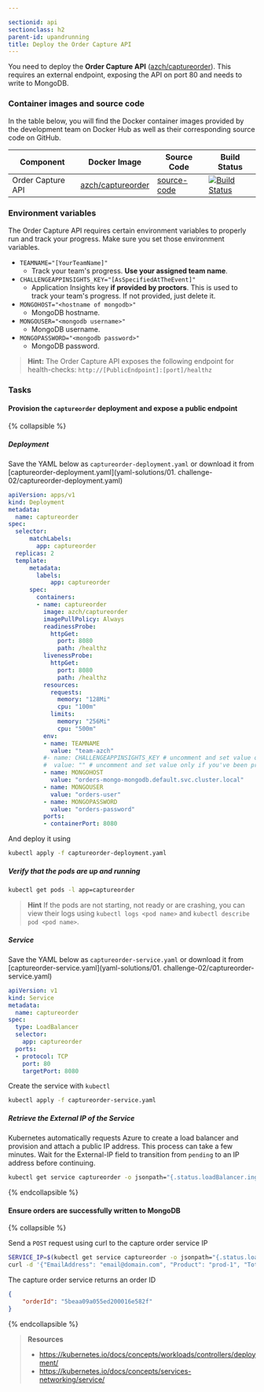 ```yaml
---

sectionid: api
sectionclass: h2
parent-id: upandrunning
title: Deploy the Order Capture API
---
```


You need to deploy the **Order Capture API** ([azch/captureorder](https://hub.docker.com/r/azch/captureorder/)). This requires an external endpoint, exposing the API on port 80 and needs to write to MongoDB.

### Container images and source code

In the table below, you will find the Docker container images provided by the development team on Docker Hub as well as their corresponding source code on GitHub.

| Component                    | Docker Image                                                     | Source Code                                                       | Build Status |
|------------------------------|------------------------------------------------------------------|-------------------------------------------------------------------|--------------|
| Order Capture API            | [azch/captureorder](https://hub.docker.com/r/azch/captureorder/) | [source-code](https://github.com/Azure/azch-captureorder)         | [![Build Status](https://dev.azure.com/theazurechallenge/Kubernetes/_apis/build/status/Code/Azure.azch-captureorder)](https://dev.azure.com/theazurechallenge/Kubernetes/_build/latest?definitionId=10) |

### Environment variables

The Order Capture API requires certain environment variables to properly run and track your progress. Make sure you set those environment variables.

  * `TEAMNAME="[YourTeamName]"`
    * Track your team's progress. **Use your assigned team name**.
  * `CHALLENGEAPPINSIGHTS_KEY="[AsSpecifiedAtTheEvent]"`
    * Application Insights key **if provided by proctors**. This is used to track your team's progress. If not provided, just delete it.
  * `MONGOHOST="<hostname of mongodb>"`
    * MongoDB hostname.
  * `MONGOUSER="<mongodb username>"`
    * MongoDB username.
  * `MONGOPASSWORD="<mongodb password>"`
    * MongoDB password.

> **Hint:** The Order Capture API exposes the following endpoint for health-checks: `http://[PublicEndpoint]:[port]/healthz`

### Tasks

#### Provision the `captureorder` deployment and expose a public endpoint

{% collapsible %}

##### Deployment

Save the YAML below as `captureorder-deployment.yaml` or download it from [captureorder-deployment.yaml](yaml-solutions/01. challenge-02/captureorder-deployment.yaml)

```yaml
apiVersion: apps/v1
kind: Deployment
metadata:
  name: captureorder
spec:
  selector:
      matchLabels:
        app: captureorder
  replicas: 2
  template:
      metadata:
        labels:
            app: captureorder
      spec:
        containers:
        - name: captureorder
          image: azch/captureorder
          imagePullPolicy: Always
          readinessProbe:
            httpGet:
              port: 8080
              path: /healthz
          livenessProbe:
            httpGet:
              port: 8080
              path: /healthz
          resources:
            requests:
              memory: "128Mi"
              cpu: "100m"
            limits:
              memory: "256Mi"
              cpu: "500m"
          env:
          - name: TEAMNAME
            value: "team-azch"
          #- name: CHALLENGEAPPINSIGHTS_KEY # uncomment and set value only if you've been provided a key
          #  value: "" # uncomment and set value only if you've been provided a key
          - name: MONGOHOST
            value: "orders-mongo-mongodb.default.svc.cluster.local"
          - name: MONGOUSER
            value: "orders-user"
          - name: MONGOPASSWORD
            value: "orders-password"
          ports:
          - containerPort: 8080
```

And deploy it using

```sh
kubectl apply -f captureorder-deployment.yaml
```

##### Verify that the pods are up and running

```sh
kubectl get pods -l app=captureorder
```

> **Hint** If the pods are not starting, not ready or are crashing, you can view their logs using `kubectl logs <pod name>` and `kubectl describe pod <pod name>`.

##### Service

Save the YAML below as `captureorder-service.yaml` or download it from [captureorder-service.yaml](yaml-solutions/01. challenge-02/captureorder-service.yaml)

```yaml
apiVersion: v1
kind: Service
metadata:
  name: captureorder
spec:
  type: LoadBalancer
  selector:
    app: captureorder
  ports:
  - protocol: TCP
    port: 80
    targetPort: 8080
```

Create the service with `kubectl`

```sh
kubectl apply -f captureorder-service.yaml
```

##### Retrieve the External IP of the Service

Kubernetes automatically requests Azure to create a load balancer and provision and attach a public IP address. This process can take a few minutes. Wait for the External-IP field to transition from `pending` to an IP address before continuing.

```sh
kubectl get service captureorder -o jsonpath="{.status.loadBalancer.ingress[*].ip}"
```

{% endcollapsible %}

#### Ensure orders are successfully written to MongoDB

{% collapsible %}

Send a `POST` request using curl to the capture order service IP

```sh
SERVICE_IP=$(kubectl get service captureorder -o jsonpath="{.status.loadBalancer.ingress[*].ip}")
curl -d '{"EmailAddress": "email@domain.com", "Product": "prod-1", "Total": 100}' -H "Content-Type: application/json" -X POST http://${SERVICE_IP}/v1/order
```

The capture order service returns an order ID

```json
{
    "orderId": "5beaa09a055ed200016e582f"
}
```

{% endcollapsible %}

> **Resources**
> * <https://kubernetes.io/docs/concepts/workloads/controllers/deployment/>
> * <https://kubernetes.io/docs/concepts/services-networking/service/>
